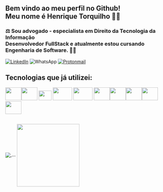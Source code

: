 <h2>Bem vindo ao meu perfil no Github!<br>
  Meu nome é Henrique Torquilho 🧑‍💻</h2> 

<h3>⚖️ Sou advogado - especialista em Direito da Tecnologia da Informação<br>
Desenvolvedor FullStack e atualmente estou cursando Engenharia de Software. 🧑‍💻</h3> 

<a href="https://www.linkedin.com/in/henrique-torquilho-2b450615a/" target="_blank">![LinkedIn](https://img.shields.io/badge/linkedin-%230077B5.svg?style=for-the-badge&logo=linkedin&logoColor=white)</a>
![WhatsApp](https://img.shields.io/badge/WhatsApp-25D366?style=for-the-badge&logo=whatsapp&logoColor=white)
<a href="mailto:henriquetorquilho@protonmail.com" target="_blank">![Protonmail](https://img.shields.io/badge/ProtonMail-8B89CC?style=for-the-badge&logo=protonmail&logoColor=white)</a> 
                      
<h2>Tecnologias que já utilizei:</h2>

<img src="https://cdn.jsdelivr.net/gh/devicons/devicon/icons/html5/html5-original-wordmark.svg" width="50" height="40"/><img src="https://cdn.jsdelivr.net/gh/devicons/devicon/icons/css3/css3-original-wordmark.svg" width="50" height="40"/> <img src="https://cdn.jsdelivr.net/gh/devicons/devicon/icons/javascript/javascript-original.svg" width="40" height="30"/> <img 
src="https://cdn.jsdelivr.net/gh/devicons/devicon/icons/bootstrap/bootstrap-original.svg" width="60" height="40"/> <img
src="https://cdn.jsdelivr.net/gh/devicons/devicon/icons/sass/sass-original.svg" width="60" height="40"/> <img                                                     src="https://cdn.jsdelivr.net/gh/devicons/devicon/icons/react/react-original.svg" width="50" height="40"/><img 
src="https://cdn.jsdelivr.net/gh/devicons/devicon/icons/nodejs/nodejs-original.svg" width="50" height="40"/><img 
src="https://cdn.jsdelivr.net/gh/devicons/devicon/icons/postgresql/postgresql-original.svg" width="50" height="40"/><img 
src="https://cdn.jsdelivr.net/gh/devicons/devicon/icons/mongodb/mongodb-original.svg" width="50" height="40"/><img
src="https://cdn.jsdelivr.net/gh/devicons/devicon/icons/java/java-original.svg" width="50" height="40"/>
        
<br>
<a href="https://github.com/htorquilho/github-readme-stats">
  <img align="center" src="https://github-readme-stats.vercel.app/api?username=htorquilho&show_icons=true&theme=radical" />
</a> ...
<a href="https://github.com/anuraghazra/convoychat">
  <img align="center" height="195" src="https://github-readme-stats.vercel.app/api/top-langs/?username=htorquilho&theme=radical" />
</a>
